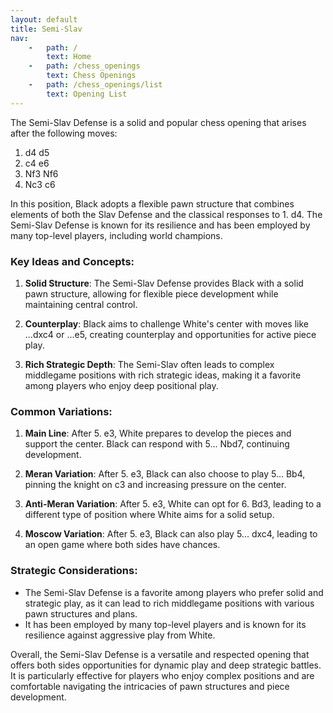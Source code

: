 ```yaml
---
layout: default
title: Semi-Slav
nav:
    -   path: /
        text: Home
    -   path: /chess_openings
        text: Chess Openings
    -   path: /chess_openings/list
        text: Opening List
---
```


The Semi-Slav Defense is a solid and popular chess opening that arises after the following moves:

1. d4 d5  
2. c4 e6  
3. Nf3 Nf6  
4. Nc3 c6

In this position, Black adopts a flexible pawn structure that combines elements of both the Slav Defense and the classical responses to 1. d4. The Semi-Slav Defense is known for its resilience and has been employed by many top-level players, including world champions.

### Key Ideas and Concepts:

1. **Solid Structure**: The Semi-Slav Defense provides Black with a solid pawn structure, allowing for flexible piece development while maintaining central control.

2. **Counterplay**: Black aims to challenge White's center with moves like ...dxc4 or ...e5, creating counterplay and opportunities for active piece play.

3. **Rich Strategic Depth**: The Semi-Slav often leads to complex middlegame positions with rich strategic ideas, making it a favorite among players who enjoy deep positional play.

### Common Variations:

1. **Main Line**: After 5. e3, White prepares to develop the pieces and support the center. Black can respond with 5... Nbd7, continuing development.

2. **Meran Variation**: After 5. e3, Black can also choose to play 5... Bb4, pinning the knight on c3 and increasing pressure on the center.

3. **Anti-Meran Variation**: After 5. e3, White can opt for 6. Bd3, leading to a different type of position where White aims for a solid setup.

4. **Moscow Variation**: After 5. e3, Black can also play 5... dxc4, leading to an open game where both sides have chances.

### Strategic Considerations:

- The Semi-Slav Defense is a favorite among players who prefer solid and strategic play, as it can lead to rich middlegame positions with various pawn structures and plans.
- It has been employed by many top-level players and is known for its resilience against aggressive play from White.

Overall, the Semi-Slav Defense is a versatile and respected opening that offers both sides opportunities for dynamic play and deep strategic battles. It is particularly effective for players who enjoy complex positions and are comfortable navigating the intricacies of pawn structures and piece development.
